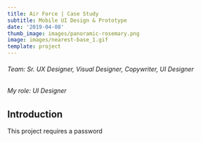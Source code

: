 ```yaml
---
title: Air Force | Case Study
subtitle: Mobile UI Design & Prototype
date: '2019-04-08'
thumb_image: images/panoramic-rosemary.png
image: images/nearest-base_1.gif
template: project
---
```

###### Team: Sr. UX Designer, Visual Designer, Copywriter, UI Designer
###### My role: UI Designer

## Introduction
This project requires a password